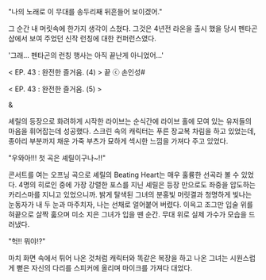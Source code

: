 "나의 노래로 이 무대를 송두리째 뒤흔들어 보이겠어." 

그 순간 내 머릿속에 한가지 생각이 스쳤다. 
그것은 4년전 라온을 출시 했을 당시 펜타곤 샵에서 보여 주었던 신작 런칭에 대한 컨퍼런스였다. 

'그래... 펜타곤의 런칭 행사는 아직 끝난게 아니었어...'

< EP. 43 : 완전한 즐거움. (4) > 끝
ⓒ 손인성#

< EP. 43 : 완전한 즐거움. (5) >

& 

셰릴의 등장으로 화려하게 시작한 라이브는 순식간에 라이브 홀에 모여 있는 유저들의 마음을 휘어잡는데 성공했다. 스크린 속의 캐릭터는 푸른 장교복 차림을 하고 있었는데, 종아리 부분까지 채운 가죽 부츠가 묘하게 섹시한 느낌을 가져다 주고 있었다. 

"우와아!!! 첫 곡은 셰릴이구나~!!" 

콘서트를 여는 오프닝 곡으로 셰릴의 Beating Heart는 매우 훌륭한 선곡라 볼 수 있었다. 
4명의 히로인 중에 가장 강렬한 포스를 지닌 셰릴은 등장 만으로도 좌중을 압도하는 카리스마를 지니고 있었으니까. 
밝게 탈색된 그녀의 분홍빛 머릿결과 청명하게 빛나는 눈동자가 내 두 눈과 마주치자, 나는 선채로 얼어붙어 버렸다. 
이윽고 조그만 입술 위를 혀끝으로 살짝 훓으며 미소 지은 그녀가 입을 뗀 순간. 
무대 위로 실제 가수가 모습을 드러냈다. 

"헉!! 뭐야!?" 

마치 화면 속에서 튀어 나온 것처럼 캐릭터와 똑같은 복장을 하고 나온 그녀는 시원스럽게 뻗은 자신의 다리를 스피커에 올리며 마이크를 가져다 대었다. 
